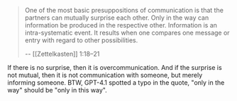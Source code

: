 > One of the most basic presuppositions of communication is that the partners can mutually surprise each other. Only in the way can information be produced in the respective other. Information is an intra-systematic event. It results when one compares one message or entry with regard to other possibilities.
>
> -- [[Zettelkasten]] 1:18–21

If there is no surprise, then it is overcommunication.
And if the surprise is not mutual, then it is not communication with someone, but merely informing someone.
BTW, GPT-4.1 spotted a typo in the quote, "only in the way" should be "only in this way".